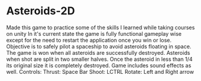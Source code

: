 # Asteroids-2D
Made this game to practice some of the skills I learned while taking courses on unity
In it's current state the game is fully functional gameplay wise except for the need to restart the application once you win or lose.
Objective is to safely pilot a spaceship to avoid asteroids floating in space. 
The game is won when all asteroids are successfully destroyed.
Asteroids when shot are split in two smaller halves.
Once the asteroid in less than 1/4 its original size it is completely destroyed.
Game includes sound effects as well.
Controls: Thrust: Space Bar
          Shoot: LCTRL
          Rotate: Left and Right arrow
